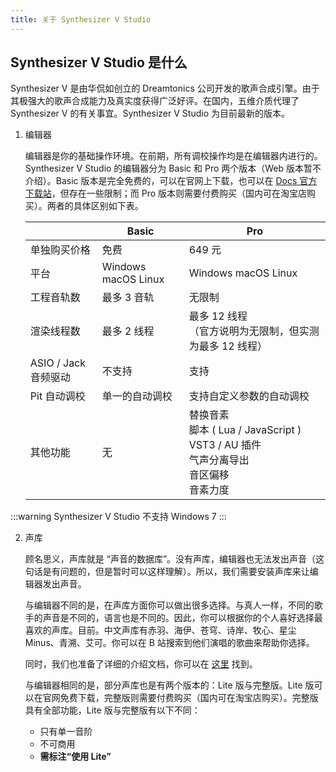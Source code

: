 ```yaml
---
title: 关于 Synthesizer V Studio
---
```

## Synthesizer V Studio 是什么

Synthesizer V 是由华侃如创立的 Dreamtonics 公司开发的歌声合成引擎。由于其极强大的歌声合成能力及真实度获得广泛好评。在国内，五维介质代理了 Synthesizer V 的有关事宜。Synthesizer V Studio 为目前最新的版本。

1. 编辑器

   编辑器是你的基础操作环境。在前期，所有调校操作均是在编辑器内进行的。Synthesizer V Studio 的编辑器分为 Basic 和 Pro 两个版本（Web 版本暂不介绍）。Basic 版本是完全免费的，可以在官网上下载，也可以在 [Docs 官方下载站](../download/editor.md)，但存在一些限制；而 Pro 版本则需要付费购买（国内可在淘宝店购买）。两者的具体区别如下表。

   |  | Basic | Pro |
   | ---- | ---- | ---- |
   | 单独购买价格 | 免费 | 649 元 |
   | 平台 | Windows macOS Linux | Windows macOS Linux |
   | 工程音轨数 | 最多 3 音轨 | 无限制 |
   | 渲染线程数 | 最多 2 线程 | 最多 12 线程 <br/>（官方说明为无限制，但实测为最多 12 线程） |
   | ASIO / Jack 音频驱动 | 不支持 | 支持 |
   | Pit 自动调校 | 单一的自动调校 | 支持自定义参数的自动调校 |
   | 其他功能 | 无 | 替换音素  <br/> 脚本 ( Lua / JavaScript ) <br/> VST3 / AU 插件 <br/> 气声分离导出 <br/> 音区偏移 <br/> 音素力度 |

:::warning
Synthesizer V Studio 不支持 Windows 7
:::

2. 声库

   顾名思义，声库就是 “声音的数据库”。没有声库，编辑器也无法发出声音（这句话是有问题的，但是暂时可以这样理解）。所以，我们需要安装声库来让编辑器发出声音。

   与编辑器不同的是，在声库方面你可以做出很多选择。与真人一样，不同的歌手的声音是不同的，语言也是不同的。因此，你可以根据你的个人喜好选择最喜欢的声库。目前。中文声库有赤羽、海伊、苍穹、诗岸、牧心、星尘 Minus、青溯、艾可。你可以在 B 站搜索到他们演唱的歌曲来帮助你选择。

   同时，我们也准备了详细的介绍文档，你可以在 [这里](voice_data/chinese.md) 找到。

   与编辑器相同的是，部分声库也是有两个版本的：Lite 版与完整版。Lite 版可以在官网免费下载，完整版则需要付费购买（国内可在淘宝店购买）。完整版具有全部功能，Lite 版与完整版有以下不同：
   * 只有单一音阶
   * 不可商用
   * **需标注“使用 Lite”**